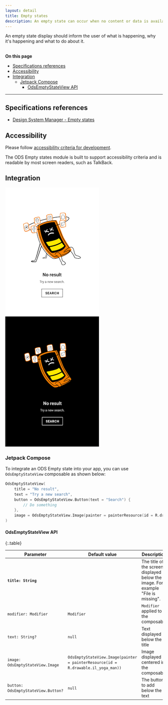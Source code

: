 ```yaml
---
layout: detail
title: Empty states
description: An empty state can occur when no content or data is available to display in the UI. Avoid displaying completely empty screens.
---
```


An empty state display should inform the user of what is happening, why it's happening and what to do about it.

<br>**On this page**

* [Specifications references](#specifications-references)
* [Accessibility](#accessibility)
* [Integration](#integration)
    * [Jetpack Compose](#jetpack-compose)
        * [OdsEmptyStateView API](#odsemptystateview-api)

---

## Specifications references

- [Design System Manager - Empty states](https://system.design.orange.com/0c1af118d/p/69b934-empty-states/b/63721e)

## Accessibility

Please follow [accessibility criteria for development](https://a11y-guidelines.orange.com/en/mobile/android/development/).

The ODS Empty states module is built to support accessibility criteria and is readable by most screen readers, such as TalkBack.

## Integration

![Empty state light](images/emptyState_light.png) ![Empty state dark](images/emptyState_dark.png)

### Jetpack Compose

To integrate an ODS Empty state into your app, you can use `OdsEmptyStateView` composable as shown below:

```kotlin
OdsEmptyStateView(
    title = "No result",
    text = "Try a new search",
    button = OdsEmptyStateView.Button(text = "Search") {
        // Do something
    },
    image = OdsEmptyStateView.Image(painter = painterResource(id = R.drawable.il_no_result))
)
```

#### OdsEmptyStateView API

{:.table}

| Parameter                           | Default&nbsp;value                                                                | Description                                                                       |
|-------------------------------------|-----------------------------------------------------------------------------------|-----------------------------------------------------------------------------------|
| <b>`title: String`</b>              |                                                                                   | The title of the screen displayed below the image. For example "File is missing". |
| `modifier: Modifier`                | `Modifier`                                                                        | `Modifier` applied to the composable                                              |
| `text: String?`                     | `null`                                                                            | Text displayed below the title                                                    |
| `image: OdsEmptyStateView.Image`    | `OdsEmptyStateView.Image(painter = painterResource(id = R.drawable.il_yoga_man))` | Image displayed centered in the composable                                        |
| `button: OdsEmptyStateView.Button?` | `null`                                                                            | The button to add below the text                                                  |
